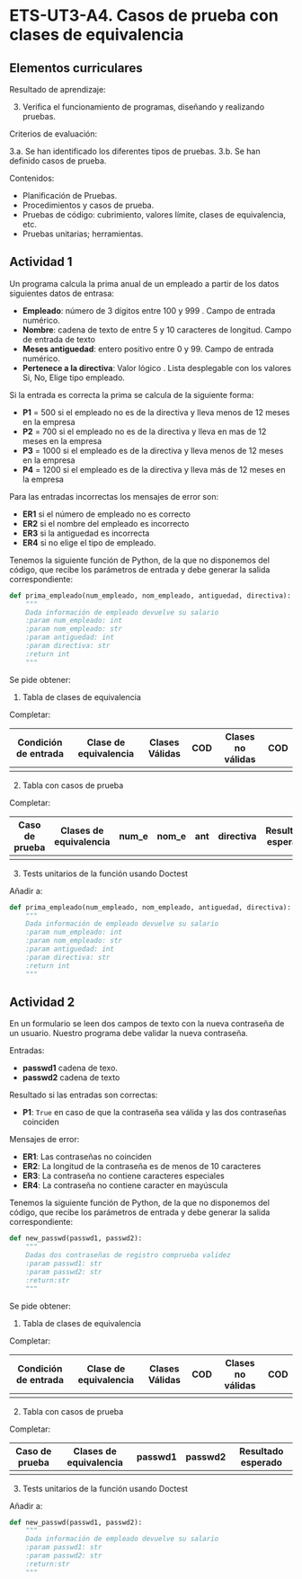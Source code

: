 # ETS-UT3-A4. Casos de prueba con clases de equivalencia

## Elementos curriculares
Resultado de aprendizaje:

3. Verifica el funcionamiento de programas, diseñando y realizando pruebas.

Criterios de evaluación:

3.a. Se han identificado los diferentes tipos de pruebas.
3.b. Se han definido casos de prueba.

Contenidos:

* Planificación de Pruebas.
* Procedimientos y casos de prueba.
* Pruebas de código: cubrimiento, valores límite, clases de equivalencia, etc.
* Pruebas unitarias; herramientas.

## Actividad 1

Un programa calcula la prima anual de un empleado a partir de los datos siguientes datos de entrasa:
* **Empleado**: número de 3 dígitos entre 100 y 999 . Campo de entrada numérico.
* **Nombre**: cadena de texto de entre 5 y 10 caracteres de longitud. Campo de entrada de texto
* **Meses antiguedad**: entero positivo entre 0 y 99. Campo de entrada numérico.
* **Pertenece a la directiva**: Valor lógico . Lista desplegable con los valores Si, No, Elige tipo empleado.

Si la entrada es correcta la prima se calcula de la siguiente forma: 

* **P1** = 500 si el empleado no es de la directiva y lleva menos de 12 meses en la empresa
* **P2** = 700 si el empleado no es de la directiva y lleva en mas de 12 meses en la empresa
* **P3** = 1000 si el empleado es de la directiva y lleva menos de 12 meses en la empresa
* **P4** = 1200 si el empleado es de la directiva y lleva más de 12 meses en la empresa

Para las entradas incorrectas los mensajes de error son:

* **ER1** si el número de empleado no es correcto
* **ER2** si el nombre del empleado es incorrecto
* **ER3** si la antiguedad es incorrecta
* **ER4** si no elige el tipo de empleado.

Tenemos la siguiente función de Python, de la que no disponemos del código, que recibe los parámetros de entrada y debe generar la salida correspondiente:

```python
def prima_empleado(num_empleado, nom_empleado, antiguedad, directiva):
    """
    Dada información de empleado devuelve su salario
    :param num_empleado: int
    :param nom_empleado: str
    :param antiguedad: int
    :param directiva: str
    :return int
    """
```

Se pide obtener:

1. Tabla de clases de equivalencia

Completar:

| Condición de entrada | Clase de equivalencia | Clases Válidas | COD | Clases no válidas | COD |
| -------------------- | --------------------- | -------------- | --- | ----------------- | --- |
|                      |                       |                |     |                   |     |

2. Tabla con casos de prueba

Completar:

| Caso de prueba | Clases de equivalencia | num_e | nom_e | ant | directiva | Resultado esperado |
| -------------- | ---------------------- | ----- | ----- | --- | --------- | ------------------ |
|                |                        |       |       |     |           |                    |
3. Tests unitarios de la función usando Doctest

Añadir a:

```python
def prima_empleado(num_empleado, nom_empleado, antiguedad, directiva):
    """
    Dada información de empleado devuelve su salario
    :param num_empleado: int
    :param nom_empleado: str
    :param antiguedad: int
    :param directiva: str
    :return int
    """
```

## Actividad 2

En un formulario se leen dos campos de texto con la nueva contraseña de un usuario. Nuestro programa debe validar la nueva contraseña.

Entradas:

* **passwd1** cadena de texo. 
* **passwd2** cadena de texto

Resultado si las entradas son correctas:

* **P1**: `True` en caso de que la contraseña sea válida y las dos contraseñas coinciden

Mensajes de error:

* **ER1**: Las contraseñas no coinciden
* **ER2**: La longitud de la contraseña es de menos de 10 caracteres
* **ER3**: La contraseña no contiene caracteres especiales
* **ER4**: La contraseña no contiene caracter en mayúscula

Tenemos la siguiente función de Python, de la que no disponemos del código, que recibe los parámetros de entrada y debe generar la salida correspondiente:

```python
def new_passwd(passwd1, passwd2):
    """
    Dadas dos contraseñas de registro comprueba validez
    :param passwd1: str
    :param passwd2: str
    :return:str
    """
```

Se pide obtener:

1. Tabla de clases de equivalencia

Completar:

| Condición de entrada | Clase de equivalencia | Clases Válidas | COD | Clases no válidas | COD |
| -------------------- | --------------------- | -------------- | --- | ----------------- | --- |
|                      |                       |                |     |                   |     |

2. Tabla con casos de prueba

Completar:

| Caso de prueba | Clases de equivalencia | passwd1 | passwd2 | Resultado esperado |
| -------------- | ---------------------- | ------- | ------- | ------------------ |
|                |                        |         |         |                    |

3. Tests unitarios de la función usando Doctest

Añadir a:

```python
def new_passwd(passwd1, passwd2):
    """
    Dada información de empleado devuelve su salario
    :param passwd1: str
    :param passwd2: str
    :return:str
    """
```

